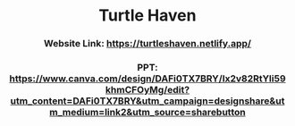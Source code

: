 <div align='center'>
  <h1>Turtle Haven</h1>
  <h3>Website Link: <a href = "https://turtleshaven.netlify.app/">https://turtleshaven.netlify.app/</a></h3>
  <h3>PPT:<a href = "https://www.canva.com/design/DAFi0TX7BRY/Ix2v82RtYli59khmCFOyMg/edit?utm_content=DAFi0TX7BRY&utm_campaign=designshare&utm_medium=link2&utm_source=sharebutton"> https://www.canva.com/design/DAFi0TX7BRY/Ix2v82RtYli59khmCFOyMg/edit?utm_content=DAFi0TX7BRY&utm_campaign=designshare&utm_medium=link2&utm_source=sharebutton</a></h3>
  </div>
